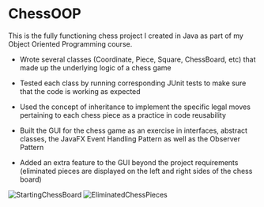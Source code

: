# ChessOOP
This is the fully functioning chess project I created in Java as part of my Object Oriented Programming course. 

- Wrote several classes (Coordinate, Piece, Square, ChessBoard, etc) that made up the 
underlying logic of a chess game

- Tested each class by running corresponding JUnit tests to make sure that the code is 
working as expected

- Used the concept of inheritance to implement the specific legal moves pertaining to 
each chess piece as a practice in code reusability

- Built the GUI for the chess game as an exercise in interfaces, abstract classes, the 
JavaFX Event Handling Pattern as well as the Observer Pattern 

- Added an extra feature to the GUI beyond the project requirements (eliminated pieces are displayed on the left and right sides of the chess board)

![StartingChessBoard](https://user-images.githubusercontent.com/47334973/179610748-ca000eca-3907-4e46-913e-be207c08e5a7.PNG)
![EliminatedChessPieces](https://user-images.githubusercontent.com/47334973/179610767-f92c0236-f8dc-421b-bf65-f0459789820d.PNG)
